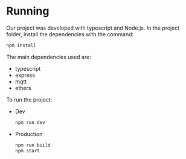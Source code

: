# Running
Our project was developed with typescript and Node.js. In the project folder, install the dependencies with the command:

```bash
npm install
```

The main dependencies used are:
- typescript
- express
- mqtt
- ethers

To run the project:

- Dev
    ```bash
    npm run dev
    ```
- Production
    ```bash
    npm run build
    npm start
    ```
